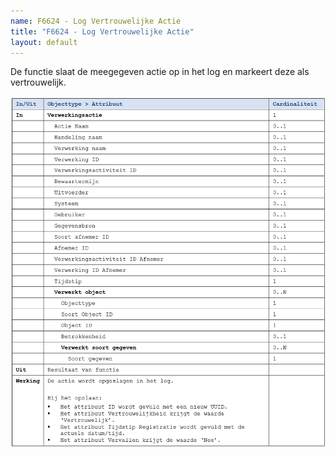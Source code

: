 ```yaml
---
name: F6624 - Log Vertrouwelijke Actie
title: "F6624 - Log Vertrouwelijke Actie"
layout: default
---
```

De functie slaat de meegegeven actie op in het log en markeert deze als vertrouwelijk.

<img src="./_assets/6624_1.png" alt="" width="700"/>
